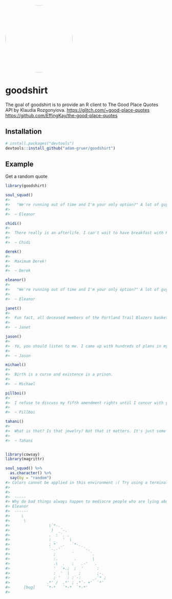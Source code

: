 
<!-- README.md is generated from README.Rmd. Please edit that file -->

<img 
         id="main-image"
         src="https://66.media.tumblr.com/cafe3dc5ce1536ef6a106de068396a9a/tumblr_p2lcr5Sj4F1tovxi6o4_250.jpg" 
         alt="chidi"
         style="max-width: 100%;
                width: 15em;
                border-radius: 100%;"
    />

# goodshirt

The goal of goodshirt is to provide an R client to The Good Place Quotes
API by Klaudia Rozgonyiova. <https://glitch.com/~good-place-quotes>
<https://github.com/EffingKay/the-good-place-quotes>

## Installation

``` r
# install.packages("devtools")
devtools::install_github("adam-gruer/goodshirt")
```

## Example

Get a random quote

``` r
library(goodshirt)

soul_squad()
#> 
#>   "We're running out of time and I'm your only option?" A lot of guys your age said that to me just as the bar was about to close. But I never settled for them. Because my ex-boyfriend lived nearby, he was obsessed with me and he never slept because he was addicted to Adderall. There is always another option. 
#> 
#>  ~ Eleanor

chidi()
#> 
#>  There really is an afterlife. I can't wait to have breakfast with Kant, and lunch with Michel Foucault, and then have dinner with Kant again so we can talk about what came up at breakfast! 
#> 
#>  ~ Chidi

derek()
#> 
#>  Maximum Derek! 
#> 
#>  ~ Derek

eleanor()
#> 
#>   "We're running out of time and I'm your only option?" A lot of guys your age said that to me just as the bar was about to close. But I never settled for them. Because my ex-boyfriend lived nearby, he was obsessed with me and he never slept because he was addicted to Adderall. There is always another option. 
#> 
#>  ~ Eleanor

janet()
#> 
#>  Fun fact, all deceased members of the Portland Trail Blazers basketball team are also in The Bad Place. 
#> 
#>  ~ Janet

jason()
#> 
#>  Yo, you should listen to me. I came up with hundreds of plans in my life and only one of them got me killed. 
#> 
#>  ~ Jason

michael()
#> 
#>  Birth is a curse and existence is a prison. 
#> 
#>  ~ Michael

pillboi()
#> 
#>  I refuse to discuss my fifth amendment rights until I concur with your attorney. 
#> 
#>  ~ Pillboi

tahani()
#> 
#>  What is that? Is that jewelry? Not that it matters. It's just some jewelry I don't have. Can I have it? 
#> 
#>  ~ Tahani


library(cowsay)
library(magrittr)

soul_squad() %>% 
  as.character() %>% 
  say(by = "random")
#> Colors cannot be applied in this environment :( Try using a terminal or RStudio.
#> 
#> 
#>  ----- 
#> Why do bad things always happen to mediocre people who are lying about their identities?~
#> Eleanor 
#>  ------ 
#>     \   
#>      \
#>                 \`*-.
#>                  )  _`-.
#>                 .  : `. .
#>                 : _   '  \
#>                 ; *` _.   `*-._
#>                 `-.-'          `-.
#>                   ;       `       `.
#>                   :.       .       \
#>                   .\  .   :   .-'   .
#>                   '  `+.;  ;  '      :
#>                   :  '  |    ;       ;-.
#>                   ; '   : :`-:     _.`* ;
#>                .*' /  .*' ; .*`- +'  `*'
#>      [bug]     `*-*   `*-*  `*-*'
#> 
```
